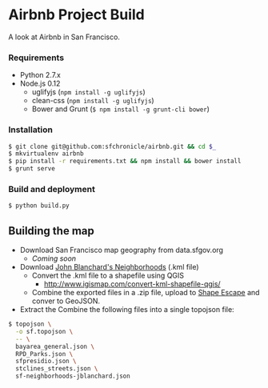 # Airbnb Project Build
A look at Airbnb in San Francisco.

### Requirements
- Python 2.7.x
- Node.js 0.12
  - uglifyjs (`npm install -g uglifyjs`)
  - clean-css (`npm install -g uglifyjs`)
  - Bower and Grunt (`$ npm install -g grunt-cli bower`)

### Installation
```bash
$ git clone git@github.com:sfchronicle/airbnb.git && cd $_
$ mkvirtualenv airbnb
$ pip install -r requirements.txt && npm install && bower install
$ grunt serve
```

### Build and deployment
```bash
$ python build.py
```

## Building the map
- Download San Francisco map geography from data.sfgov.org
  - *Coming soon*
- Download [John Blanchard's Neighborhoods](https://s3-us-west-1.amazonaws.com/sfchronicle/SF+neighborhoods+for+Air+BnB+2015.kml) (.kml file)
  - Convert the .kml file to a shapefile using QGIS
    - http://www.igismap.com/convert-kml-shapefile-qgis/
  - Combine the exported files in a .zip file, upload to [Shape Escape](http://shpescape.com/) and conver to GeoJSON.
- Extract the Combine the following files into a single topojson file:

```bash
$ topojson \
  -o sf.topojson \
  -- \
  bayarea_general.json \
  RPD_Parks.json \
  sfpresidio.json \
  stclines_streets.json \
  sf-neighborhoods-jblanchard.json
```
